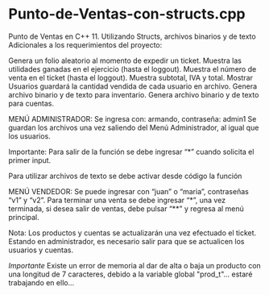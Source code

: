 # Punto-de-Ventas-con-structs.cpp
Punto de Ventas en C++ 11. Utilizando Structs, archivos binarios y de texto
Adicionales a los requerimientos del proyecto:

Genera un folio aleatorio al momento de expedir un ticket.
Muestra las utilidades ganadas en el ejercicio (hasta el loggout).
Muestra el número de venta en el ticket (hasta el loggout).
Muestra subtotal, IVA y total.
Mostrar Usuarios guardará la cantidad vendida de cada usuario en archivo.
Genera archivo binario y de texto para inventario.
Genera archivo binario y de texto para cuentas.

MENÚ ADMINISTRADOR:
Se ingresa con: armando, contraseña: admin1
Se guardan los archivos una vez saliendo del Menú Administrador, al igual que los usuarios.

Importante:
Para salir de la función se debe ingresar “*” cuando solicita el primer input.

Para utilizar archivos de texto se debe activar desde código la función

MENÚ VENDEDOR:
Se puede ingresar con “juan” o “maria”, contraseñas “v1” y “v2”.
Para terminar una venta se debe ingresar “*”, una vez terminada, si desea salir de ventas, debe pulsar “**” y regresa al menú principal.

Nota: Los productos y cuentas se actualizarán una vez efectuado el ticket.
Estando en administrador, es necesario salir para que se actualicen los usuarios y cuentas.

*Importante*
Existe un error de memoria al dar de alta o baja un producto con una longitud de 7 caracteres, debido a la variable global "prod_t"... estaré trabajando en ello...
